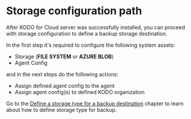 # Storage configuration path

After KODO for Cloud server was successfully installed, you can proceed with storage configuration to define a backup storage destination.

In the first step it's required to configure the following system assets:

* Storage \(**FILE SYSTEM** or **AZURE BLOB**\)
* Agent Config 

and in the next steps do the following actions:

* Assign defined agent config to the agent
* Assign agent config\(s\) to defined KODO organization

Go to the [Define a storage type for a backup destination](define-storage-type.md) chapter to learn about how to define storage type for backup.



 

